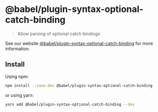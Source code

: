# @babel/plugin-syntax-optional-catch-binding

> Allow parsing of optional catch bindings

See our
website [@babel/plugin-syntax-optional-catch-binding](https://babeljs.io/docs/en/next/babel-plugin-syntax-optional-catch-binding.html)
for more information.

## Install

Using npm:

```sh
npm install --save-dev @babel/plugin-syntax-optional-catch-binding
```

or using yarn:

```sh
yarn add @babel/plugin-syntax-optional-catch-binding --dev
```
